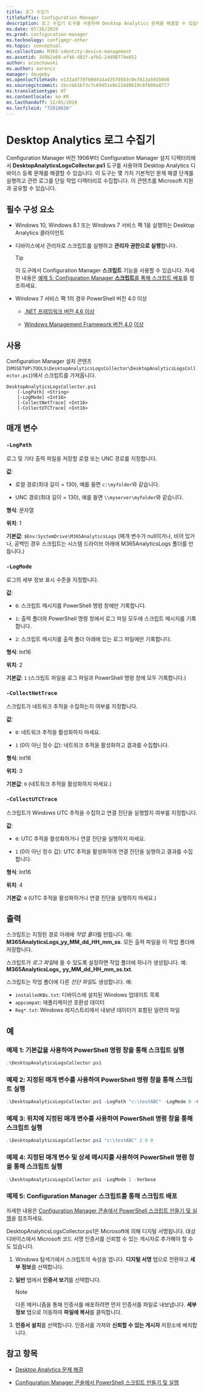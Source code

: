 ```yaml
---
title: 로그 수집기
titleSuffix: Configuration Manager
description: 로그 수집기 도구를 사용하여 Desktop Analytics 문제를 해결할 수 있습니다.
ms.date: 07/26/2019
ms.prod: configuration-manager
ms.technology: configmgr-other
ms.topic: conceptual
ms.collection: M365-identity-device-management
ms.assetid: 349b2a69-af46-481f-afb2-24d98774e852
author: aczechowski
ms.author: aaroncz
manager: dougeby
ms.openlocfilehash: e133adf70f66041da43570503c0e7813a59350d0
ms.sourcegitcommit: 1bccb61bf3c7c69d51e0e224d0619c8f608e8777
ms.translationtype: HT
ms.contentlocale: ko-KR
ms.lasthandoff: 12/05/2019
ms.locfileid: "72810636"
---
```

# <a name="desktop-analytics-log-collector"></a>Desktop Analytics 로그 수집기

Configuration Manager 버전 1906부터 Configuration Manager 설치 디렉터리에서 **DesktopAnalyticsLogsCollector.ps1** 도구를 사용하여 Desktop Analytics 디바이스 등록 문제를 해결할 수 있습니다. 이 도구는 몇 가지 기본적인 문제 해결 단계를 실행하고 관련 로그를 단일 작업 디렉터리로 수집합니다. 이 콘텐츠를 Microsoft 지원과 공유할 수 있습니다.


## <a name="prerequisites"></a>필수 구성 요소

- Windows 10, Windows 8.1 또는 Windows 7 서비스 팩 1을 실행하는 Desktop Analytics 클라이언트

- 디바이스에서 관리자로 스크립트를 실행하고 **관리자 권한으로 실행**합니다.

    > [!Tip]
    > 이 도구에서 Configuration Manager **스크립트** 기능을 사용할 수 있습니다. 자세한 내용은 [예제 5: Configuration Manager **스크립트**를 통해 스크립트 배포](#bkmk_ex5)를 참조하세요.

- Windows 7 서비스 팩 1의 경우 PowerShell 버전 4.0 이상
    - [.NET 프레임워크 버전 4.6 이상](https://dotnet.microsoft.com/download/dotnet-framework)

    - [Windows Management Framework 버전 4.0](http://aka.ms/wmf4download) [이상](http://aka.ms/wmf5download)

## <a name="usage"></a>사용

Configuration Manager 설치 콘텐츠(`SMSSETUP\TOOLS\DesktopAnalyticsLogsCollector\DesktopAnalyticsLogsCollector.ps1`)에서 스크립트를 가져옵니다.

``` Syntax
DesktopAnalyticsLogsCollector.ps1
    [-LogPath] <String>
    [-LogMode] <Int16>
    [-CollectNetTrace] <Int16>
    [-CollectUTCTrace] <Int16>
```

## <a name="parameters"></a>매개 변수

### `-LogPath`

로그 및 기타 출력 파일을 저장할 로컬 또는 UNC 경로를 지정합니다.

**값**:

- 로컬 경로(최대 길이 = 130), 예를 들면 `c:\myfolder`와 같습니다.

- UNC 경로(최대 길이 = 130), 예를 들면 `\\myserver\myfolder`와 같습니다.

**형식**: 문자열

**위치**: 1

**기본값**: `$Env:SystemDrive\M365AnalyticsLogs` (매개 변수가 null이거나, 비어 있거나, 공백인 경우 스크립트는 시스템 드라이브 아래에 M365AnalyticsLogs 폴더를 만듭니다.)

### `-LogMode`

로그의 세부 정보 표시 수준을 지정합니다.

**값**:

- `0`: 스크립트 메시지를 PowerShell 명령 창에만 기록합니다.

- `1`: 출력 폴더와 PowerShell 명령 창에서 로그 파일 모두에 스크립트 메시지를 기록합니다.

- `2`: 스크립트 메시지를 출력 폴더 아래에 있는 로그 파일에만 기록합니다.

**형식**: Int16

**위치**: 2

**기본값**: `1` (스크립트 파일을 로그 파일과 PowerShell 명령 창에 모두 기록합니다.)

### `-CollectNetTrace`

스크립트가 네트워크 추적을 수집하는지 여부를 지정합니다.

**값**:

- `0`: 네트워크 추적을 활성화하지 마세요.

- `1` (0이 아닌 정수 값): 네트워크 추적을 활성화하고 결과를 수집합니다.

**형식**: Int16

**위치**: 3

**기본값**: `0` (네트워크 추적을 활성화하지 마세요.)

### `-CollectUTCTrace`

스크립트가 Windows UTC 추적을 수집하고 연결 진단을 실행할지 여부를 지정합니다.

**값**:

- `0`: UTC 추적을 활성화하거나 연결 진단을 실행하지 마세요.

- `1` (0이 아닌 정수 값): UTC 추적을 활성화하여 연결 진단을 실행하고 결과를 수집합니다.

**형식**: Int16

**위치**: 4

**기본값**: `0` (UTC 추적을 활성화하거나 연결 진단을 실행하지 마세요.)


## <a name="output"></a>출력

스크립트는 지정된 경로 아래에 *작업 폴더*를 만듭니다. 예: **M365AnalyticsLogs_yy_MM_dd_HH_mm_ss**. 모든 출력 파일을 이 작업 폴더에 저장합니다.

스크립트가 *로그 파일*에 쓸 수 있도록 설정하면 작업 폴더에 하나가 생성됩니다. 예: **M365AnalyticsLogs_ yy_MM_dd_HH_mm_ss.txt**.

스크립트는 작업 폴더에 다른 *진단 파일*도 생성합니다. 예:

- `installedKBs.txt`: 디바이스에 설치된 Windows 업데이트 목록
- `appcompat`: 애플리케이션 호환성 데이터
- `Reg*.txt`: Windows 레지스트리에서 내보낸 데이터가 포함된 일련의 파일


## <a name="examples"></a>예

### <a name="bkmk_ex1"></a> 예제 1: 기본값을 사용하여 PowerShell 명령 창을 통해 스크립트 실행

```PowerShell
.\DesktopAnalyticsLogsCollector.ps1
```

### <a name="bkmk_ex2"></a> 예제 2: 지정된 매개 변수를 사용하여 PowerShell 명령 창을 통해 스크립트 실행

```PowerShell
.\DesktopAnalyticsLogsCollector.ps1 -LogPath "c:\testABC" -LogMode 0 -CollectNetTrace 0 -CollectUTCTrace 0
```

### <a name="bkmk_ex3"></a> 예제 3: 위치에 지정된 매개 변수를 사용하여 PowerShell 명령 창을 통해 스크립트 실행

```PowerShell
.\DesktopAnalyticsLogsCollector.ps1 "c:\testABC" 2 0 0
```

### <a name="bkmk_ex4"></a> 예제 4: 지정된 매개 변수 및 상세 메시지를 사용하여 PowerShell 명령 창을 통해 스크립트 실행

```PowerShell
.\DesktopAnalyticsLogsCollector.ps1 -LogMode 1 -Verbose
```

### <a name="bkmk_ex5"></a> 예제 5: Configuration Manager **스크립트**를 통해 스크립트 배포

자세한 내용은 [Configuration Manager 콘솔에서 PowerShell 스크립트 만들기 및 실행](/sccm/apps/deploy-use/create-deploy-scripts)을 참조하세요.

DesktopAnalyticsLogsCollector.ps1은 Microsoft에 의해 디지털 서명됩니다. 대상 디바이스에서 Microsoft 코드 서명 인증서를 신뢰할 수 있는 게시자로 추가해야 할 수도 있습니다.

1. Windows 탐색기에서 스크립트의 속성을 엽니다. **디지털 서명** 탭으로 전환하고 **세부 정보**를 선택합니다.

2. **일반** 탭에서 **인증서 보기**를 선택합니다.

    > [!Note]
    > 다른 메커니즘을 통해 인증서를 배포하려면 먼저 인증서를 파일로 내보냅니다. **세부 정보** 탭으로 이동하여 **파일에 복사**를 클릭합니다.

3. **인증서 설치**를 선택합니다. 인증서를 가져와 **신뢰할 수 있는 게시자** 저장소에 배치합니다.


## <a name="see-also"></a>참고 항목

- [Desktop Analytics 문제 해결](/sccm/desktop-analytics/troubleshooting)

- [Configuration Manager 콘솔에서 PowerShell 스크립트 만들기 및 실행](/sccm/apps/deploy-use/create-deploy-scripts)
